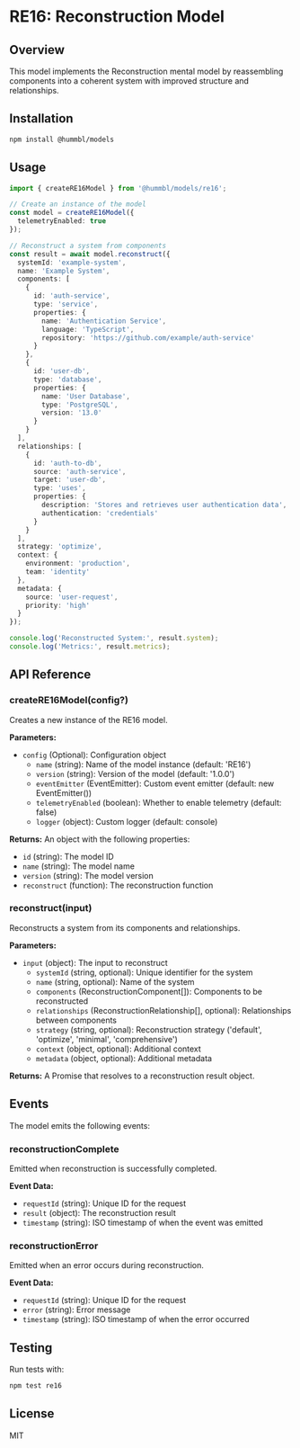 # RE16: Reconstruction Model

## Overview
This model implements the Reconstruction mental model by reassembling components into a coherent system with improved structure and relationships.

## Installation

```bash
npm install @hummbl/models
```

## Usage

```typescript
import { createRE16Model } from '@hummbl/models/re16';

// Create an instance of the model
const model = createRE16Model({
  telemetryEnabled: true
});

// Reconstruct a system from components
const result = await model.reconstruct({
  systemId: 'example-system',
  name: 'Example System',
  components: [
    { 
      id: 'auth-service',
      type: 'service',
      properties: { 
        name: 'Authentication Service',
        language: 'TypeScript',
        repository: 'https://github.com/example/auth-service'
      }
    },
    {
      id: 'user-db',
      type: 'database',
      properties: {
        name: 'User Database',
        type: 'PostgreSQL',
        version: '13.0'
      }
    }
  ],
  relationships: [
    {
      id: 'auth-to-db',
      source: 'auth-service',
      target: 'user-db',
      type: 'uses',
      properties: {
        description: 'Stores and retrieves user authentication data',
        authentication: 'credentials'
      }
    }
  ],
  strategy: 'optimize',
  context: {
    environment: 'production',
    team: 'identity'
  },
  metadata: {
    source: 'user-request',
    priority: 'high'
  }
});

console.log('Reconstructed System:', result.system);
console.log('Metrics:', result.metrics);
```

## API Reference

### createRE16Model(config?)

Creates a new instance of the RE16 model.

**Parameters:**
- `config` (Optional): Configuration object
  - `name` (string): Name of the model instance (default: 'RE16')
  - `version` (string): Version of the model (default: '1.0.0')
  - `eventEmitter` (EventEmitter): Custom event emitter (default: new EventEmitter())
  - `telemetryEnabled` (boolean): Whether to enable telemetry (default: false)
  - `logger` (object): Custom logger (default: console)

**Returns:**
An object with the following properties:
- `id` (string): The model ID
- `name` (string): The model name
- `version` (string): The model version
- `reconstruct` (function): The reconstruction function

### reconstruct(input)

Reconstructs a system from its components and relationships.

**Parameters:**
- `input` (object): The input to reconstruct
  - `systemId` (string, optional): Unique identifier for the system
  - `name` (string, optional): Name of the system
  - `components` (ReconstructionComponent[]): Components to be reconstructed
  - `relationships` (ReconstructionRelationship[], optional): Relationships between components
  - `strategy` (string, optional): Reconstruction strategy ('default', 'optimize', 'minimal', 'comprehensive')
  - `context` (object, optional): Additional context
  - `metadata` (object, optional): Additional metadata

**Returns:**
A Promise that resolves to a reconstruction result object.

## Events

The model emits the following events:

### reconstructionComplete
Emitted when reconstruction is successfully completed.

**Event Data:**
- `requestId` (string): Unique ID for the request
- `result` (object): The reconstruction result
- `timestamp` (string): ISO timestamp of when the event was emitted

### reconstructionError
Emitted when an error occurs during reconstruction.

**Event Data:**
- `requestId` (string): Unique ID for the request
- `error` (string): Error message
- `timestamp` (string): ISO timestamp of when the error occurred

## Testing

Run tests with:

```bash
npm test re16
```

## License

MIT
